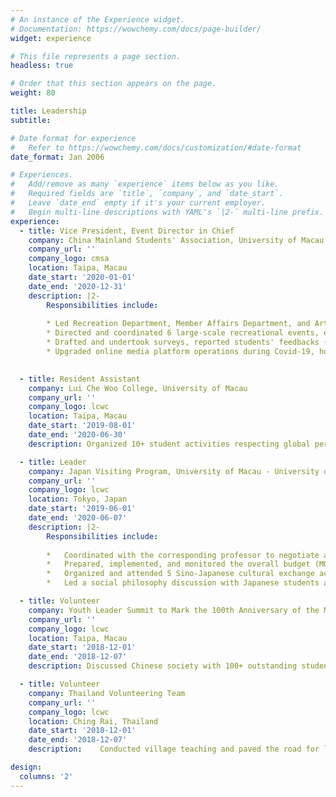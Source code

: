 ```yaml
---
# An instance of the Experience widget.
# Documentation: https://wowchemy.com/docs/page-builder/
widget: experience

# This file represents a page section.
headless: true

# Order that this section appears on the page.
weight: 80

title: Leadership 
subtitle:

# Date format for experience
#   Refer to https://wowchemy.com/docs/customization/#date-format
date_format: Jan 2006

# Experiences.
#   Add/remove as many `experience` items below as you like.
#   Required fields are `title`, `company`, and `date_start`.
#   Leave `date_end` empty if it's your current employer.
#   Begin multi-line descriptions with YAML's `|2-` multi-line prefix.
experience:
  - title: Vice President, Event Director in Chief
    company: China Mainland Students' Association, University of Macau Student Union
    company_url: ''
    company_logo: cmsa
    location: Taipa, Macau
    date_start: '2020-01-01'
    date_end: '2020-12-31'
    description: |2-
        Responsibilities include:
        
        * Led Recreation Department, Member Affairs Department, and Arts Group, chaired 20+ committee meetings 
        * Directed and coordinated 6 large-scale recreational events, earning _Best Student Activity Award_
        * Drafted and undertook surveys, reported students' feedbacks (100+ observations) on online teaching during Covid-19
        * Upgraded online media platform operations during Covid-19, honoring _Best Student Organization Award_

        
  - title: Resident Assistant
    company: Lui Che Woo College, University of Macau
    company_url: ''
    company_logo: lcwc
    location: Taipa, Macau
    date_start: '2019-08-01'
    date_end: '2020-06-30'
    description: Organized 10+ student activities respecting global perspectives, knowledge integration, and cultural engagement, successfully attracting more than 1000+ attendees in total  

  - title: Leader
    company: Japan Visiting Program, University of Macau - University of Tokyo & Teikyo University
    company_url: ''
    company_logo: lcwc
    location: Tokyo, Japan
    date_start: '2019-06-01'
    date_end: '2020-06-07'
    description: |2-
        Responsibilities include:
        
        *	Coordinated with the corresponding professor to negotiate and confirm the exchange program details
        *	Prepared, implemented, and monitored the overall budget (MOP$70,000) of the program
        *	Organized and attended 5 Sino-Japanese cultural exchange activities, presented and introduced the social, political and economic perspectives of Macau to 200+ Japanese students
        *	Led a social philosophy discussion with Japanese students as a part of Campaign _Philosophy for Everyone_ at University of Tokyo

  - title: Volunteer
    company: Youth Leader Summit to Mark the 100th Anniversary of the May Fourth Movement
    company_url: ''
    company_logo: lcwc
    location: Taipa, Macau
    date_start: '2018-12-01'
    date_end: '2018-12-07'
    description: Discussed Chinese society with 100+ outstanding student representatives of universities from Mainland China

  - title: Volunteer
    company: Thailand Volunteering Team
    company_url: ''
    company_logo: lcwc
    location: Ching Rai, Thailand
    date_start: '2018-12-01'
    date_end: '2018-12-07'
    description: 	Conducted village teaching and paved the road for local infrastructure construction (100+ hours)

design:
  columns: '2'
---
```


